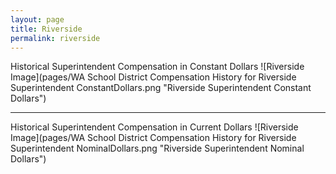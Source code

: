 ```yaml
---
layout: page
title: Riverside
permalink: riverside
---
```



Historical Superintendent Compensation in Constant Dollars
![Riverside Image](pages/WA School District Compensation History for Riverside Superintendent ConstantDollars.png "Riverside Superintendent Constant Dollars")

___

Historical Superintendent Compensation in Current Dollars
![Riverside Image](pages/WA School District Compensation History for Riverside Superintendent NominalDollars.png "Riverside Superintendent Nominal Dollars")